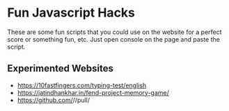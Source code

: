 # Fun Javascript Hacks

These are some fun scripts that you could use on the website for a perfect score or something fun, etc.
Just open console on the page and paste the script.

## Experimented Websites
* https://10fastfingers.com/typing-test/english
* https://jatindhankhar.in/fend-project-memory-game/
* https://github.com/<user>/<repo>/pull/<pr-no>
